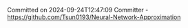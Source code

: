 Committed on 2024-09-24T12:47:09 
Committer - https://github.com/Tsun0193/Neural-Network-Approximation